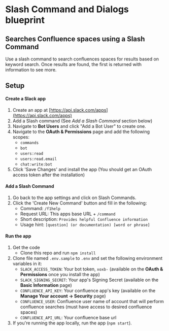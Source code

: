 # Slash Command and Dialogs blueprint

## Searches Confluence spaces using a Slash Command

Use a slash command to search confluences spaces for results based on keyword search. Once results are found, the first is returned with information to see more.

## Setup

#### Create a Slack app

1. Create an app at [https://api.slack.com/apps](https://api.slack.com/apps)
2. Add a Slash command (See *Add a Slash Command* section below)
3. Navigate to **Bot Users** and click "Add a Bot User" to create one.
4. Navigate to the **OAuth & Permissions** page and add the following scopes:
    * `commands`
    * `bot`
    * `users:read`
    * `users:read.email`
    * `chat:write:bot`
5. Click 'Save Changes' and install the app (You should get an OAuth access token after the installation)

#### Add a Slash Command
1. Go back to the app settings and click on Slash Commands.
1. Click the 'Create New Command' button and fill in the following:
    * Command: `/f1help`
    * Request URL: This apps base URL + `/command`
    * Short description: `Provides helpful Confluence information`
    * Usage hint: `[question] (or documentation) [word or phrase]`

#### Run the app
1. Get the code
    * Clone this repo and run `npm install`
2. Clone file named `.env.sample` to `.env` and set the following environment variables in it:
    * `SLACK_ACCESS_TOKEN`: Your bot token, `xoxb-` (available on the **OAuth & Permissions** once you install the app)
    * `SLACK_SIGNING_SECRET`: Your app's Signing Secret (available on the **Basic Information** page)
    * `CONFLUENCE_API_KEY`: Your confluence app's key (available on the **Manage Your account -> Security** page)
    * `CONFLUENCE_USER`: Confluence user name of account that will perform confluence searches (must have access to desired confluence spaces)
    * `CONFLUENCE_API_URL`: Your confluence base url
3. If you're running the app locally, run the app (`npm start`).
